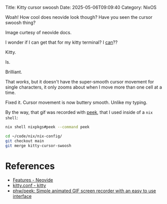 Title: Kitty cursor swoosh
Date: 2025-05-06T09:09:40
Category: NixOS

Woah! How cool does neovide look though? Have you seen the cursor swoosh thing?

<!-- TODO Insert image 40-neovide_animated_cursor.gif -->

Image curtesy of neovide docs.

I wonder if I can get that for my kitty terminal? I [can](https://sw.kovidgoyal.net/kitty/conf/#opt-kitty.cursor_trail)??

Kitty.

Is.

Brilliant.

<!-- TODO Link to commit 538e516 -->

That _works_, but it doesn't have the super-smooth cursor movement for single characters, it only zooms about when I move more than one cell at a time.

<!-- TODO Link to commit 303223a -->

Fixed it. Cursor movement is now buttery smooth. Unlike my typing.

<!-- TODO Insert image 40-kitty_animated_cursor.gif -->

By the way, that gif was recorded with [peek](https://github.com/phw/peek), that I used inside of a `nix shell`:

```bash
nix shell nixpkgs#peek --command peek
```

```bash
cd ~/code/nix/nix-config/
git checkout main
git merge kitty-cursor-swoosh
```

# References

- [Features - Neovide](https://neovide.dev/features.html)
- [kitty.conf - kitty](https://sw.kovidgoyal.net/kitty/conf/#opt-kitty.cursor_trail)
- [phw/peek: Simple animated GIF screen recorder with an easy to use interface](https://github.com/phw/peek)
